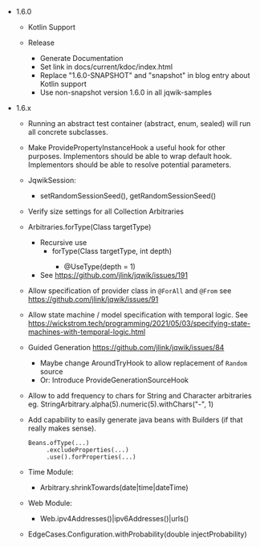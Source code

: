 - 1.6.0

    - Kotlin Support

    - Release
      - Generate Documentation
      - Set link in docs/current/kdoc/index.html
      - Replace "1.6.0-SNAPSHOT" and "snapshot" in blog entry about Kotlin support
      - Use non-snapshot version 1.6.0 in all jqwik-samples


- 1.6.x

    - Running an abstract test container (abstract, enum, sealed) will run all concrete subclasses.

    - Make ProvidePropertyInstanceHook a useful hook for other purposes.
      Implementors should be able to wrap default hook.
      Implementors should be able to resolve potential parameters.

    - JqwikSession:
        - setRandomSessionSeed(), getRandomSessionSeed()

    - Verify size settings for all Collection Arbitraries

    - Arbitraries.forType(Class<T> targetType)
      - Recursive use
        - forType(Class<T> targetType, int depth)
          - @UseType(depth = 1)
      - See https://github.com/jlink/jqwik/issues/191

    - Allow specification of provider class in `@ForAll` and `@From`
      see https://github.com/jlink/jqwik/issues/91

    - Allow state machine / model specification with temporal logic.
      See https://wickstrom.tech/programming/2021/05/03/specifying-state-machines-with-temporal-logic.html

    - Guided Generation
      https://github.com/jlink/jqwik/issues/84
        - Maybe change AroundTryHook to allow replacement of `Random` source
        - Or: Introduce ProvideGenerationSourceHook

    - Allow to add frequency to chars for String and Character arbitraries eg.
      StringArbitrary.alpha(5).numeric(5).withChars("-", 1)

    - Add capability to easily generate java beans with Builders
      (if that really makes sense).
      ```
      Beans.ofType(...)
           .excludeProperties(...)
           .use().forProperties(...)
      ```

    - Time Module:
        - <timebased>Arbitrary.shrinkTowards(date|time|dateTime)

    - Web Module:
        - Web.ipv4Addresses()|ipv6Addresses()|urls()

    - EdgeCases.Configuration.withProbability(double injectProbability)


